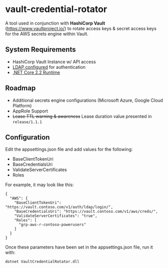 
# vault-credential-rotator
A tool used in conjunction with **HashiCorp Vault** (https://www.vaultproject.io/) to rotate access keys & secret access keys 
for the AWS secrets engine within Vault.

## System Requirements

 - HashiCorp Vault Instance w/ API access
 - [LDAP configured](https://www.vaultproject.io/docs/auth/ldap.html) for authentication
 - [.NET Core 2.2 Runtime](https://dotnet.microsoft.com/download/dotnet-core/2.2)
 
## Roadmap 
 - Additional secrets engine configurations (Microsoft Azure, Google Cloud Platform)
 - AppRole Support
 - ~~Lease TTL warning & awareness~~ Lease duration value presented in `release/1.1.1`

## Configuration
Edit the appsettings.json file and add values for the following:

 - BaseClientTokenUri
 - BaseCredentialsUri
 - ValidateServerCertificates
 - Roles

For example, it may look like this:

    {
      "AWS": {
        "BaseClientTokenUri": "https://vault.contoso.com/v1/auth/ldap/login/",
        "BaseCredentialsUri": "https://vault.contoso.com/v1/aws/creds/",
        "ValidateServerCertificates": "true",
        "Roles": [
          "grp-aws-r-contoso-powerusers"
        ]
      }
    }

Once these parameters have been set in the appsettings.json file, run it with:

    dotnet VaultCredentialRotator.dll
